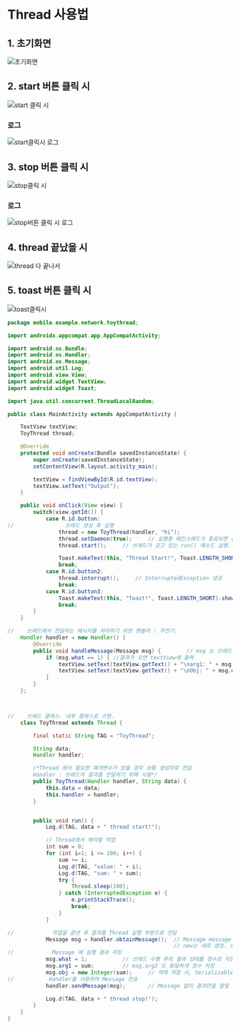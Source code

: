 # Thread 사용법  
## 1. 초기화면
![초기화면](https://user-images.githubusercontent.com/50271884/66024503-031d8280-e52f-11e9-8d75-09d2ae7f5e7c.png)
  
## 2. start 버튼 클릭 시  
![start 클릭 시](https://user-images.githubusercontent.com/50271884/66025171-c3579a80-e530-11e9-8dd4-8d08ede67434.png)  
  
### 로그  
![start클릭시 로그](https://user-images.githubusercontent.com/50271884/66024721-8b9c2300-e52f-11e9-8bac-54573dc2ee29.PNG)  
  
## 3. stop 버튼 클릭 시  
![stop클릭 시](https://user-images.githubusercontent.com/50271884/66025314-1fbaba00-e531-11e9-8b99-947d18cbdda8.png)
  
### 로그
![stop버튼 클릭 시 로그](https://user-images.githubusercontent.com/50271884/66024782-bdad8500-e52f-11e9-9f76-65128d78c299.PNG)  
  
## 4. thread 끝났을 시  
![thread 다 끝나서](https://user-images.githubusercontent.com/50271884/66025004-60fe9a00-e530-11e9-8a74-2a18c9407f2d.PNG)  
  
## 5. toast 버튼 클릭 시  
![toast클릭시](https://user-images.githubusercontent.com/50271884/66025347-39f49800-e531-11e9-8a7a-2517cf735d1d.png)
  
    
```java
package mobile.example.network.toythread;

import androidx.appcompat.app.AppCompatActivity;

import android.os.Bundle;
import android.os.Handler;
import android.os.Message;
import android.util.Log;
import android.view.View;
import android.widget.TextView;
import android.widget.Toast;

import java.util.concurrent.ThreadLocalRandom;

public class MainActivity extends AppCompatActivity {

    TextView textView;
    ToyThread thread;

    @Override
    protected void onCreate(Bundle savedInstanceState) {
        super.onCreate(savedInstanceState);
        setContentView(R.layout.activity_main);

        textView = findViewById(R.id.textView);
        textView.setText("Output");
    }

    public void onClick(View view) {
        switch(view.getId()) {
            case R.id.button:
//                쓰레드 생성 후 실행
                thread = new ToyThread(handler, "hi");
                thread.setDaemon(true);     // 실행중 메인스레드가 종료되면 같이 종료
                thread.start();     // 쓰레드가 갖고 있는 run() 메소드 실행. main 쓰레드는 계속 진행.

                Toast.makeText(this, "Thread Start!", Toast.LENGTH_SHORT).show();
                break;
            case R.id.button2:
                thread.interrupt();     // InterruptedException 생성
                break;
            case R.id.button3:
                Toast.makeText(this, "Toast!", Toast.LENGTH_SHORT).show();
                break;
        }
    }

//    쓰레드에서 전달하는 메시지를 처리하기 위한 핸들러 : 무전기.
    Handler handler = new Handler() {
        @Override
        public void handleMessage(Message msg) {        // msg 는 쓰레드에서 생성하여 전달한 Message
            if (msg.what == 1) { //결과가 오면 textView에 출력
                textView.setText(textView.getText() + "\narg1: " + msg.arg1); //main쓰레드의 textView. UI요소에 속한 것들은 쓰레드에서 못함.
                textView.setText(textView.getText() + "\nObj: " + msg.obj);
            }
        }
    };



//    쓰레드 클래스. 내부 클래스로 구현.
    class ToyThread extends Thread {

        final static String TAG = "ToyThread";

        String data;
        Handler handler;

        /*Thread 에서 필요한 매개변수가 있을 경우 보통 생성자로 전달
        Handler : 쓰레드의 결과를 전달하기 위해 사용*/
        public ToyThread(Handler handler, String data) {
            this.data = data;
            this.handler = handler;
        }


        public void run() {
            Log.d(TAG, data + " thread start!");

            // Thread에서 해야할 작업
            int sum = 0;
            for (int i=1; i <= 100; i++) {
                sum += i;
                Log.d(TAG, "value: " + i);
                Log.d(TAG, "sum: " + sum);
                try {
                    Thread.sleep(100);
                } catch (InterruptedException e) {
                    e.printStackTrace();
                    break;
                }
            }

//            작업을 끝낸 후 결과를 Thread 실행 부분으로 전달
            Message msg = handler.obtainMessage();  // Message message = new Message(); 와 달리 Message 객체  재사용
                                                    // new는 새로 생성. obtain: 새로 생성이 아니므로 재원 절약
//            Message 에 실행 결과 저장
            msg.what = 1;           // 쓰레드 수행 후의 결과 상태를 정수로 지정 (0: 처리실패, 1: 처리성공)
            msg.arg1 = sum;         // msg.arg2 도 동일하게 정수 저장
            msg.obj = new Integer(sum);     // 객체 저장 시, Serializable 인터페이스 구현 객체 (정수형 이외의 객체. DTO객체도 가능)
//           Handler를 사용하여 Message 전송
            handler.sendMessage(msg);       // Message 없이 결과만을 알릴 때 handler.sendEmptyMessage(int what) 사용

            Log.d(TAG, data + " thread stop!");
        }
    }
}
```
